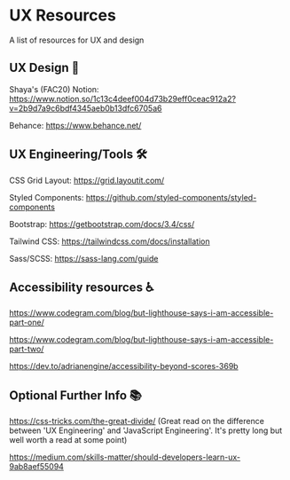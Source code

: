 # UX Resources
A list of resources for UX and design

## UX Design 🎨

Shaya's (FAC20) Notion: 
https://www.notion.so/1c13c4deef004d73b29eff0ceac912a2?v=2b9d7a9c6bdf4345aeb0b13dfc6705a6

Behance: 
https://www.behance.net/

## UX Engineering/Tools 🛠️

CSS Grid Layout:
https://grid.layoutit.com/

Styled Components:
https://github.com/styled-components/styled-components

Bootstrap:
https://getbootstrap.com/docs/3.4/css/

Tailwind CSS:
https://tailwindcss.com/docs/installation

Sass/SCSS:
https://sass-lang.com/guide

## Accessibility resources ♿

https://www.codegram.com/blog/but-lighthouse-says-i-am-accessible-part-one/

https://www.codegram.com/blog/but-lighthouse-says-i-am-accessible-part-two/

https://dev.to/adrianengine/accessibility-beyond-scores-369b

## Optional Further Info 📚

https://css-tricks.com/the-great-divide/ (Great read on the difference between 'UX Engineering' and 'JavaScript Engineering'. It's pretty long but well worth a read at some point)

https://medium.com/skills-matter/should-developers-learn-ux-9ab8aef55094

